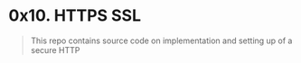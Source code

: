 # 0x10. HTTPS SSL
> This repo contains source code on implementation and setting up of a secure HTTP
